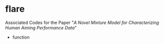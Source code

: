 # flare
Associated Codes for the Paper "*A Novel Mixture Model for Characterizing Human Aiming Performance Data*"
* function
